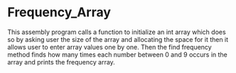 # Frequency_Array
This assembly program calls a function to initialize an int array which does so by asking user the size of the array and allocating the space for it then it allows user to enter array values one by one. Then the find frequency method finds how many times each number between 0 and 9 occurs in the array and prints the frequency array.
